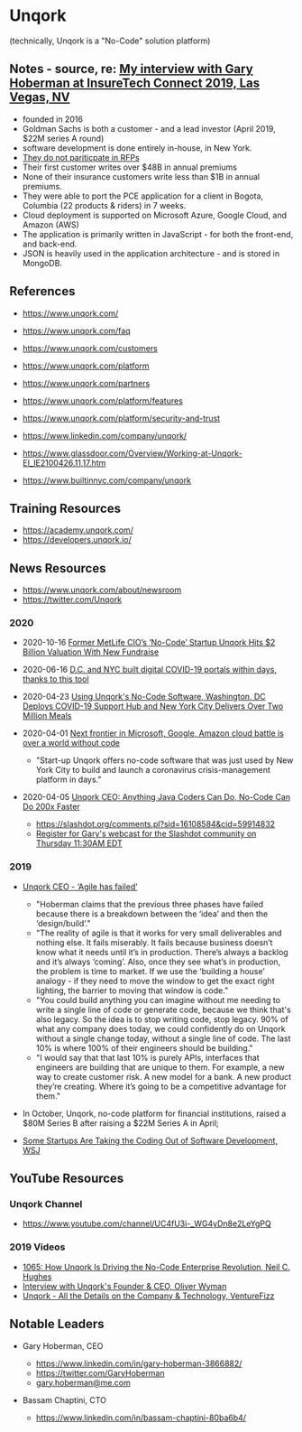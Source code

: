 
# Unqork
(technically, Unqork is a "No-Code" solution platform)

## Notes - source, re: [My interview with Gary Hoberman at InsureTech Connect 2019, Las Vegas, NV](https://intltechventures.blogspot.com/2019/09/2019-09-23-monday-insuretech-connect.html)
- founded in 2016 
- Goldman Sachs is both a customer - and a lead investor (April 2019, $22M series A round) 
- software development is done entirely in-house, in New York.  
- [They do not pariticpate in RFPs](https://www.unqork.com/faq#do-you-participate-in-rfps)
- Their first customer writes over $48B in annual premiums
- None of their insurance customers write less than $1B in annual premiums.
- They were able to port the PCE application for a client in Bogota, Columbia (22 products & riders) in 7 weeks. 
- Cloud deployment  is supported on Microsoft Azure, Google Cloud, and Amazon (AWS)
- The application is primarily written in JavaScript - for both the front-end, and back-end. 
- JSON is heavily used in the application architecture - and is stored in MongoDB. 


## References
- https://www.unqork.com/
- https://www.unqork.com/faq
- https://www.unqork.com/customers
- https://www.unqork.com/platform
- https://www.unqork.com/partners
- https://www.unqork.com/platform/features
- https://www.unqork.com/platform/security-and-trust


- https://www.linkedin.com/company/unqork/
- https://www.glassdoor.com/Overview/Working-at-Unqork-EI_IE2100426.11,17.htm
- https://www.builtinnyc.com/company/unqork


## Training Resources
- https://academy.unqork.com/
- https://developers.unqork.io/


## News Resources
- https://www.unqork.com/about/newsroom
- https://twitter.com/Unqork

### 2020
  + 2020-10-16 [Former MetLife CIO’s ‘No-Code’ Startup Unqork Hits $2 Billion Valuation With New Fundraise](https://www.forbes.com/sites/martingiles/2020/10/06/no-code-startup-unqork-hits-2-billion-valuation/?sh=6fb9efa5138c)

  + 2020-06-16 [D.C. and NYC built digital COVID-19 portals within days, thanks to this tool](https://www.fastcompany.com/90516276/this-tool-helped-dc-and-nyc-build-digital-covid-19-portals-within-days)


  + 2020-04-23 [Using Unqork's No-Code Software, Washington, DC Deploys COVID-19 Support Hub and New York City Delivers Over Two Million Meals](https://www.unqork.com/covid19-management-hub-press-release)

  + 2020-04-01 [Next frontier in Microsoft, Google, Amazon cloud battle is over a world without code](https://www.cnbc.com/2020/04/01/new-microsoft-google-amazon-cloud-battle-over-world-without-code.html)
    * "Start-up Unqork offers no-code software that was just used by New York City to build and launch a coronavirus crisis-management platform in days."

  + 2020-04-05 [Unqork CEO: Anything Java Coders Can Do, No-Code Can Do 200x Faster](https://developers.slashdot.org/story/20/04/05/2118210/unqork-ceo-anything-java-coders-can-do-no-code-can-do-200x-faster)
    * https://slashdot.org/comments.pl?sid=16108584&cid=59914832
    * [Register for Gary's webcast for the Slashdot community on Thursday 11:30AM EDT](https://ghoberman.typeform.com/to/tSlnYG)


### 2019 
  + [Unqork CEO - ‘Agile has failed’](https://diginomica.com/unqork-ceo-agile-has-failed)
    * "Hoberman claims that the previous three phases have failed because there is a breakdown between the ‘idea’ and then the ‘design/build’."
    * "The reality of agile is that it works for very small deliverables and nothing else. It fails miserably. It fails because business doesn’t know what it needs until it’s in production. There’s always a backlog and it’s always ‘coming’. Also, once they see what’s in production, the problem is time to market. If we use the ‘building a house’ analogy - if they need to move the window to get the exact right lighting, the barrier to moving that window is code."
    * "You could build anything you can imagine without me needing to write a single line of code or generate code, because we think that's also legacy. So the idea is to stop writing code, stop legacy. 90% of what any company does today, we could confidently do on Unqork without a single change today, without a single line of code. The last 10% is where 100% of their engineers should be building."
    * "I would say that that last 10% is purely APIs, interfaces that engineers are building that are unique to them. For example, a new way to create customer risk. A new model for a bank. A new product they’re creating. Where it’s going to be a competitive advantage for them."

  + In October, Unqork, no-code platform for financial institutions, raised a $80M Series B after raising a $22M Series A in April;

  + [Some Startups Are Taking the Coding Out of Software Development, WSJ](https://www.wsj.com/articles/some-startups-are-taking-the-coding-out-of-software-development-11571396400)



## YouTube Resources
### Unqork Channel
  + https://www.youtube.com/channel/UC4fU3i-_WG4yDn8e2LeYgPQ

### 2019 Videos
  + [1065: How Unqork Is Driving the No-Code Enterprise Revolution, Neil C. Hughes](https://www.youtube.com/watch?v=890r7r06JkQ)
  + [Interview with Unqork's Founder & CEO, Oliver Wyman](https://www.youtube.com/watch?v=wTrgN3gTnxI)
  + [Unqork - All the Details on the Company & Technology, VentureFizz](https://www.youtube.com/watch?v=rFJG3S_GsoM)
  

## Notable Leaders
- Gary Hoberman, CEO
  + https://www.linkedin.com/in/gary-hoberman-3866882/
  + https://twitter.com/GaryHoberman
  + gary.hoberman@me.com

- Bassam Chaptini, CTO
  + https://www.linkedin.com/in/bassam-chaptini-80ba6b4/



